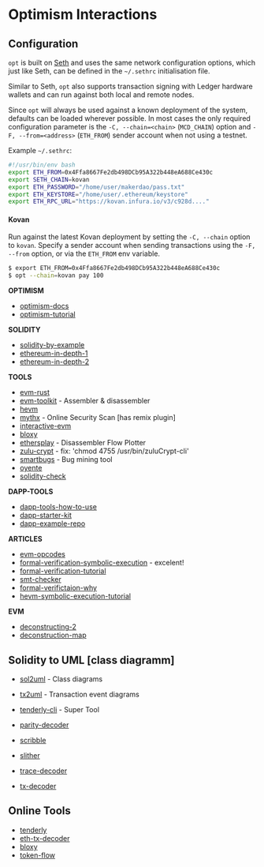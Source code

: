 Optimism Interactions
=====================



## Configuration

`opt` is built on [Seth](https://github.com/dapphub/dapptools/tree/master/src/seth) and uses the same network configuration options, which just like Seth, can be defined in the `~/.sethrc` initialisation file.

Similar to Seth, `opt` also supports transaction signing with Ledger hardware wallets and can run against both local and remote nodes.

Since `opt` will always be used against a known deployment of the system, defaults can be loaded wherever possible. In most cases the only required configuration parameter is the `-C, --chain=<chain>` (`MCD_CHAIN`) option and `-F, --from=<address>` (`ETH_FROM`) sender account when not using a testnet.

Example `~/.sethrc`:

```sh
#!/usr/bin/env bash
export ETH_FROM=0x4Ffa8667Fe2db498DCb95A322b448eA688Ce430c
export SETH_CHAIN=kovan
export ETH_PASSWORD="/home/user/makerdao/pass.txt"
export ETH_KEYSTORE="/home/user/.ethereum/keystore"
export ETH_RPC_URL="https://kovan.infura.io/v3/c928d...."
```

#### Kovan

Run against the latest Kovan deployment by setting the `-C, --chain` option to `kovan`. Specify a sender account when sending transactions using the `-F, --from` option, or via the `ETH_FROM` env variable.

```sh
$ export ETH_FROM=0x4Ffa8667Fe2db498DCb95A322b448eA688Ce430c
$ opt --chain=kovan pay 100
```



**OPTIMISM**

* [optimism-docs](https://community.optimism.io/docs/developers/)
* [optimism-tutorial](https://github.com/ethereum-optimism/optimism-tutorial)

**SOLIDITY**
* [solidity-by-example](https://solidity-by-example.org/)
* [ethereum-in-depth-1](https://blog.openzeppelin.com/ethereum-in-depth-part-1-968981e6f833/)
* [ethereum-in-depth-2](https://blog.openzeppelin.com/ethereum-in-depth-part-2-6339cf6bddb9/)

**TOOLS**
* [evm-rust](https://github.com/rust-blockchain/evm)
* [evm-toolkit](https://github.com/quilt/etk) - Assembler & disassembler
* [hevm](https://github.com/dapphub/dapptools/tree/master/src/hevm#readme)
* [mythx](https://mythx.io/) - Online Security Scan [has remix plugin]
* [interactive-evm](https://www.evm.codes/)
* [bloxy](https://bloxy.info/)
* [ethersplay](https://github.com/crytic/ethersplay) - Disassembler Flow Plotter
* [zulu-crypt](https://mhogomchungu.github.io/zuluCrypt/) - fix: 'chmod 4755 /usr/bin/zuluCrypt-cli'
* [smartbugs](https://github.com/smartbugs/smartbugs) - Bug mining tool
* [oyente](https://github.com/enzymefinance/oyente)
* [solidity-check](https://github.com/xf97/SolidityCheck)

**DAPP-TOOLS**

* [dapp-tools-how-to-use](https://medium.com/@patrick.collins_58673/how-to-use-dapptools-code-like-makerdao-fed9909d055b)
* [dapp-starter-kit](https://github.com/smartcontractkit/dapptools-starter-kit)
* [dapp-example-repo](https://github.com/dapp-org/radicle-contracts-tests/)


**ARTICLES**
* [evm-opcodes](https://medium.com/@cpluser/how-evm-opcodes-run-in-sputnikvm-rust-part-1-6dbe74fd0190)
* [formal-verification-symbolic-execution](https://fv.ethereum.org/2020/07/28/symbolic-hevm-release/) - excelent!
* [formal-verification-tutorial](https://docs.soliditylang.org/en/v0.8.10/smtchecker.html)
* [smt-checker](https://www.aon.com/cyber-solutions/aon_cyber_labs/exploring-soliditys-model-checker/)
* [formal-verifictaion-why](https://medium.com/coinmonks/formal-verification-why-and-how-a104cd702c25)
* [hevm-symbolic-execution-tutorial](https://fv.ethereum.org/2020/07/28/symbolic-hevm-release/)


**EVM**
 * [deconstructing-2](https://blog.openzeppelin.com/deconstructing-a-solidity-contract-part-ii-creation-vs-runtime-6b9d60ecb44c/)
 * [deconstruction-map](https://gist.githubusercontent.com/ajsantander/23c032ec7a722890feed94d93dff574a/raw/a453b28077e9669d5b51f2dc6d93b539a76834b8/BasicToken.svg)


## Solidity to UML [class diagramm]

* [sol2uml](https://github.com/naddison36/sol2uml) - Class diagrams
* [tx2uml](https://github.com/naddison36/tx2uml) - Transaction event diagrams

* [tenderly-cli](https://github.com/Tenderly/tenderly-cli) - Super Tool

* [parity-decoder](https://github.com/k06a/parity-trace-decoder)
* [scribble](https://github.com/ConsenSys/scribble)
* [slither](https://github.com/crytic/slither)
* [trace-decoder](https://github.com/k06a/parity-trace-decoder)
* [tx-decoder](https://ethtx.info/)


## Online Tools

* [tenderly](https://dashboard.tenderly.co/explorer)
* [eth-tx-decoder](https://ethtx.info/)
* [bloxy](https://bloxy.info/)
* [token-flow](https://tokenflow.xyz/)


